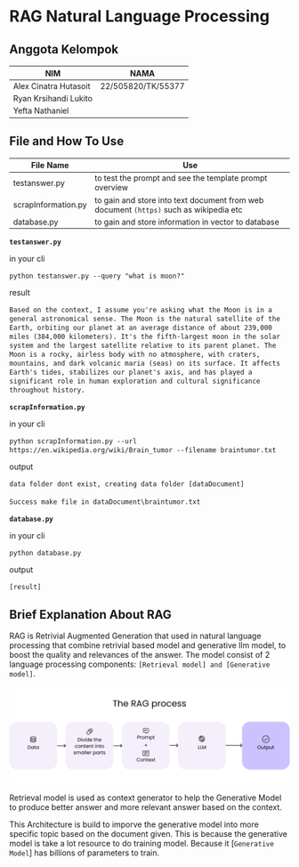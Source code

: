 # RAG Natural Language Processing

## Anggota Kelompok
| NIM | NAMA |
| -- | -- |
| Alex Cinatra Hutasoit | 22/505820/TK/55377 |
| Ryan Krsihandi Lukito |  |
| Yefta Nathaniel |  |


## File and How To Use
| File Name | Use |
| -- | -- |
| testanswer.py | to test the prompt and see the template prompt overview |
| scrapInformation.py | to gain and store into text document from web document `(https)` such as wikipedia etc  |
| database.py | to gain and store information in vector to database  |

**`testanswer.py`**

in your cli

    python testanswer.py --query "what is moon?"

result 

    Based on the context, I assume you're asking what the Moon is in a general astronomical sense. The Moon is the natural satellite of the Earth, orbiting our planet at an average distance of about 239,000 miles (384,000 kilometers). It's the fifth-largest moon in the solar system and the largest satellite relative to its parent planet. The Moon is a rocky, airless body with no atmosphere, with craters, mountains, and dark volcanic maria (seas) on its surface. It affects Earth's tides, stabilizes our planet's axis, and has played a significant role in human exploration and cultural significance throughout history.


**`scrapInformation.py`**

in your cli 

    python scrapInformation.py --url https://en.wikipedia.org/wiki/Brain_tumor --filename braintumor.txt

output 

    data folder dont exist, creating data folder [dataDocument]
    
    Success make file in dataDocument\braintumor.txt

**`database.py`**

in your cli 

    python database.py

output 

    [result]

## Brief Explanation About RAG

RAG is Retrivial Augmented Generation that used in natural language processing that combine retrivial based model and generative llm model, to boost the quality and relevances of the answer. The model consist of 2 language processing components: `[Retrieval model] and [Generative model]`. 

![RAG-Diagram](images/rag-diagram.png)

Retrieval model is used as context generator to help the Generative Model to produce better answer and more relevant answer based on the context. 

This Architecture is build to imporve the generative model into more specific topic based on the document given. This is because the generative model is take a lot resource to do training model. Because it [`Generative Model`] has billions of parameters to train.
